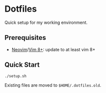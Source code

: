 # Dotfiles

Quick setup for my working environment.

## Prerequisites

- [Neovim](https://github.com/neovim/neovim)/[Vim 8+](https://github.com/vim/vim): update to at least vim 8+

## Quick Start

```sh
./setup.sh
```

Existing files are moved to `$HOME/.dotfiles.old`.
